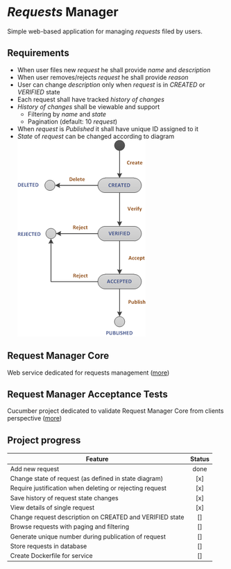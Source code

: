 # _Requests_ Manager
Simple web-based application for managing _requests_ filed by users.

## Requirements
* When user files new _request_ he shall provide _name_ and _description_
* When user removes/rejects _request_ he shall provide _reason_ 
* User can change _description_ only when _request_ is in _CREATED_ or _VERIFIED_ state
* Each request shall have tracked _history of changes_
* _History of changes_ shall be viewable and support
    * Filtering by _name_ and _state_
    * Pagination (default: 10 _request_)
* When _request_ is _Published_ it shall have unique ID assigned to it
* _State_ of _request_ can be changed according to diagram
    ![States diagram](request-states-diagram.png)

## Request Manager Core
Web service dedicated for requests management ([more](requests-manager-core/README.md))

## Request Manager Acceptance Tests
Cucumber project dedicated to validate Request Manager Core from clients perspective ([more](requests-manager-systemtests/README.md))

## Project progress

| Feature | Status |
| --------|:------:|
| Add new request | done |
| Change state of request (as defined in state diagram)| [x] |
| Require justification when deleting or rejecting request | [x] |
| Save history of request state changes | [x] |
| View details of single request | [x] |
| Change request description on CREATED and VERIFIED state | [] |
| Browse requests with paging and filtering | [] |
| Generate unique number during publication of request | [] |
| Store requests in database | [] |
| Create Dockerfile  for service | [] |

